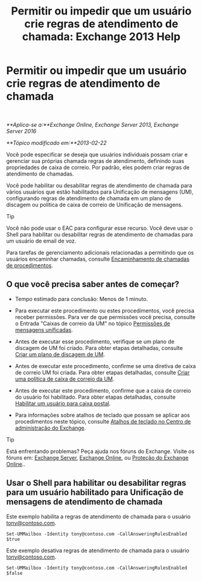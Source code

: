 ﻿---
title: 'Permitir ou impedir que um usuário crie regras de atendimento de chamada: Exchange 2013 Help'
TOCTitle: Permitir ou impedir que um usuário crie regras de atendimento de chamada
ms:assetid: 81863440-8b21-4523-bdab-6a2311889a0d
ms:mtpsurl: https://technet.microsoft.com/pt-br/library/Dd298097(v=EXCHG.150)
ms:contentKeyID: 50556234
ms.date: 05/22/2018
mtps_version: v=EXCHG.150
ms.translationtype: MT
---

# Permitir ou impedir que um usuário crie regras de atendimento de chamada

 

_**Aplica-se a:**Exchange Online, Exchange Server 2013, Exchange Server 2016_

_**Tópico modificado em:**2013-02-22_

Você pode especificar se deseja que usuários individuais possam criar e gerenciar sua próprias chamada regras de atendimento, definindo suas propriedades de caixa de correio. Por padrão, eles podem criar regras de atendimento de chamadas.

Você pode habilitar ou desabilitar regras de atendimento de chamada para vários usuários que estão habilitados para Unificação de mensagens (UM), configurando regras de atendimento de chamada em um plano de discagem ou política de caixa de correio de Unificação de mensagens.


> [!TIP]
> Você não pode usar o EAC para configurar esse recurso. Você deve usar o Shell para habilitar ou desabilitar regras de atendimento de chamadas para um usuário de email de voz.



Para tarefas de gerenciamento adicionais relacionadas a permitindo que os usuários encaminhar chamadas, consulte [Encaminhamento de chamadas de procedimentos](forwarding-calls-procedures-exchange-2013-help.md).

## O que você precisa saber antes de começar?

  - Tempo estimado para conclusão: Menos de 1 minuto.

  - Para executar este procedimento ou estes procedimentos, você precisa receber permissões. Para ver de que permissões você precisa, consulte o Entrada "Caixas de correio da UM" no tópico [Permissões de mensagens unificadas](unified-messaging-permissions-exchange-2013-help.md).

  - Antes de executar esse procedimento, verifique se um plano de discagem de UM foi criado. Para obter etapas detalhadas, consulte [Criar um plano de discagem de UM](create-a-um-dial-plan-exchange-2013-help.md).

  - Antes de executar este procedimento, confirme se uma diretiva de caixa de correio UM foi criada. Para obter etapas detalhadas, consulte [Criar uma política de caixa de correio da UM](create-a-um-mailbox-policy-exchange-2013-help.md).

  - Antes de executar este procedimento, confirme que a caixa de correio do usuário foi habilitado. Para obter etapas detalhadas, consulte [Habilitar um usuário para caixa postal](enable-a-user-for-voice-mail-exchange-2013-help.md).

  - Para informações sobre atalhos de teclado que possam se aplicar aos procedimentos neste tópico, consulte [Atalhos de teclado no Centro de administração do Exchange](keyboard-shortcuts-in-the-exchange-admin-center-exchange-online-protection-help.md).


> [!TIP]
> Está enfrentando problemas? Peça ajuda nos fóruns do Exchange. Visite os fóruns em: <A href="https://go.microsoft.com/fwlink/p/?linkid=60612">Exchange Server</A>, <A href="https://go.microsoft.com/fwlink/p/?linkid=267542">Exchange Online</A>, ou <A href="https://go.microsoft.com/fwlink/p/?linkid=285351">Proteção do Exchange Online</A>..



## Usar o Shell para habilitar ou desabilitar regras para um usuário habilitado para Unificação de mensagens de atendimento de chamada

Este exemplo habilita a regras de atendimento de chamada para o usuário tony@contoso.com.

    Set-UMMailbox -Identity tony@contoso.com -CallAnsweringRulesEnabled $true

Este exemplo desativa regras de atendimento de chamada para o usuário tony@contoso.com.

    Set-UMMailbox -Identity tony@contoso.com -CallAnsweringRulesEnabled $false

